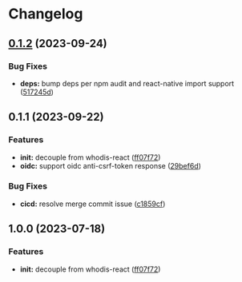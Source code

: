 # Changelog

## [0.1.2](https://github.com/whodisio/whodis-react-storage-browser/compare/v0.1.1...v0.1.2) (2023-09-24)


### Bug Fixes

* **deps:** bump deps per npm audit and react-native import support ([517245d](https://github.com/whodisio/whodis-react-storage-browser/commit/517245d10287b47b3c78bc9e45df09bc9b9ef117))

## 0.1.1 (2023-09-22)


### Features

* **init:** decouple from whodis-react ([ff07f72](https://github.com/whodisio/whodis-react-storage-browser/commit/ff07f72e6fa0658632d55460f0cf2adafa9b10d2))
* **oidc:** support oidc anti-csrf-token response ([29bef6d](https://github.com/whodisio/whodis-react-storage-browser/commit/29bef6dcc579110094781659432774340f69a3ef))


### Bug Fixes

* **cicd:** resolve merge commit issue ([c1859cf](https://github.com/whodisio/whodis-react-storage-browser/commit/c1859cf4118a38e685201d247587c5cca7906667))

## 1.0.0 (2023-07-18)


### Features

* **init:** decouple from whodis-react ([ff07f72](https://github.com/whodisio/whodis-react-storage-browser/commit/ff07f72e6fa0658632d55460f0cf2adafa9b10d2))
